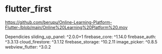 # flutter_first




https://github.com/berupu/Online-Learning-Platform-Flutter-/blob/main/Online%20Learning%20Platform%20.mov

Dependicies
 sliding_up_panel: ^2.0.0+1
  firebase_core: ^1.14.0
  firebase_auth: ^3.3.13
  cloud_firestore: ^3.1.12
  firebase_storage: ^10.2.11
  image_picker: ^0.8.5
  webview_flutter: ^3.0.2

